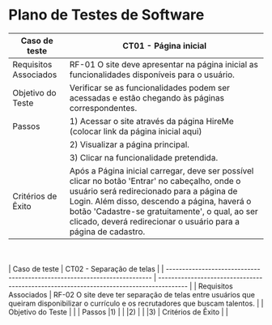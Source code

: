 # Plano de Testes de Software


| Caso de teste        | CT01 - Página inicial                                                                                                         |
| ------------------------------------------------------------------------- | --------------------------------------------------------------------------------------- | 
| Requisitos Associados        | RF-01  O site deve apresentar na página inicial as funcionalidades disponíveis para o usuário.                                                                                                               |
| Objetivo do Teste        | Verificar se as funcionalidades podem ser acessadas e estão chegando às páginas correspondentes.                                                                        |
| Passos        |1) Acessar o site através da página HireMe (colocar link da página inicial aqui)                                                                                                                          |
|               |2) Visualizar a página principal.                                                                                                                      |
|               |3) Clicar na funcionalidade pretendida.
| Critérios de Êxito        | Após a Página inicial carregar, deve ser possível clicar no botão 'Entrar' no cabeçalho, onde o usuário será redirecionado para a página de Login. Além disso, descendo a página, haverá o botão 'Cadastre-se gratuitamente', o qual, ao ser clicado, deverá redirecionar o usuário para a página de cadastro.                                                |
</br>
</br>
| Caso de teste        | CT02 - Separação de telas                                                                                                      |
| ------------------------------------------------------------------------- | --------------------------------------------------------------------------------------- | 
| Requisitos Associados        | RF-02  O site deve ter separação de telas entre usuários que queiram disponibilizar o currículo e os recrutadores que buscam talentos.                                                                                                             |
| Objetivo do Teste        |                                                                  |
| Passos        |1)                                                                                                                  |
|               |2)                                                                                                                    |
|               |3) 
| Critérios de Êxito        |                                              |
